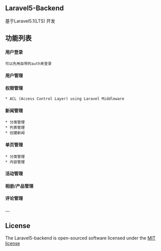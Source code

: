 ## Laravel5-Backend

基于Laravel5.1(LTS) 开发

## 功能列表

#### 用户登录
    可以先用自带的auth来登录
#### 用户管理
#### 权限管理
    * ACL (Access Control Layer) using Laravel Middleware
#### 新闻管理
    * 分类管理
    * 列表管理
    * 创建新闻
#### 单页管理
    * 分类管理
    * 内容管理
#### 活动管理
#### 相册/产品管理
#### 评论管理
#### ...


## License

The Laravel5-backend is open-sourced software licensed under the [MIT license](http://opensource.org/licenses/MIT)
